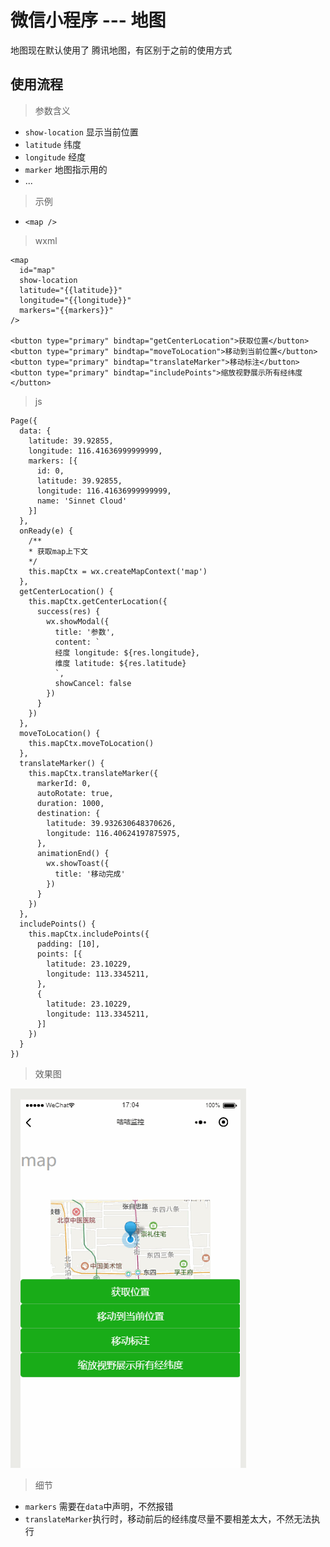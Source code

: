 # 微信小程序 --- 地图
地图现在默认使用了 腾讯地图，有区别于之前的使用方式

## 使用流程
  > 参数含义
  + `show-location` 显示当前位置
  + `latitude` 纬度
  + `longitude` 经度
  + `marker` 地图指示用的
  + ...
  
  > 示例
  + `<map />`
  > wxml
  ```
  <map
    id="map"
    show-location
    latitude="{{latitude}}"
    longitude="{{longitude}}"
    markers="{{markers}}"
  />

  <button type="primary" bindtap="getCenterLocation">获取位置</button>
  <button type="primary" bindtap="moveToLocation">移动到当前位置</button>
  <button type="primary" bindtap="translateMarker">移动标注</button>
  <button type="primary" bindtap="includePoints">缩放视野展示所有经纬度</button>
  ```

  > js

  ```
  Page({
    data: {
      latitude: 39.92855,
      longitude: 116.41636999999999,
      markers: [{
        id: 0,
        latitude: 39.92855,
        longitude: 116.41636999999999,
        name: 'Sinnet Cloud'
      }]
    },
    onReady(e) {
      /**
      * 获取map上下文
      */
      this.mapCtx = wx.createMapContext('map')
    },
    getCenterLocation() {
      this.mapCtx.getCenterLocation({
        success(res) {
          wx.showModal({
            title: '参数',
            content: `
            经度 longitude: ${res.longitude},
            维度 latitude: ${res.latitude}
            `,
            showCancel: false
          })
        }
      })
    },
    moveToLocation() {
      this.mapCtx.moveToLocation()
    },
    translateMarker() {
      this.mapCtx.translateMarker({
        markerId: 0,
        autoRotate: true,
        duration: 1000,
        destination: {
          latitude: 39.932630648370626,
          longitude: 116.40624197875975,
        },
        animationEnd() {
          wx.showToast({
            title: '移动完成'
          })
        }
      })
    },
    includePoints() {
      this.mapCtx.includePoints({
        padding: [10],
        points: [{
          latitude: 23.10229,
          longitude: 113.3345211,
        },
        {
          latitude: 23.10229,
          longitude: 113.3345211,
        }]
      })
    }
  })
  ```
  > 效果图

  ![map](./../images/wx_map.gif)

  > 细节
  + `markers` 需要在`data`中声明，不然报错
  + `translateMarker`执行时，移动前后的经纬度尽量不要相差太大，不然无法执行